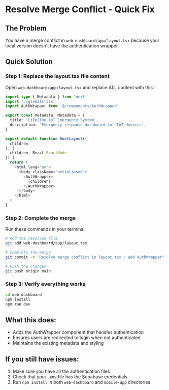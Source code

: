 # Resolve Merge Conflict - Quick Fix

## The Problem
You have a merge conflict in `web-dashboard/app/layout.tsx` because your local version doesn't have the authentication wrapper.

## Quick Solution

### Step 1: Replace the layout.tsx file content
Open `web-dashboard/app/layout.tsx` and replace ALL content with this:

```typescript
import type { Metadata } from 'next'
import './globals.css'
import AuthWrapper from '@/components/AuthWrapper'

export const metadata: Metadata = {
  title: 'Lifeline IoT Emergency System',
  description: 'Emergency response dashboard for IoT devices',
}

export default function RootLayout({
  children,
}: {
  children: React.ReactNode
}) {
  return (
    <html lang="en">
      <body className="antialiased">
        <AuthWrapper>
          {children}
        </AuthWrapper>
      </body>
    </html>
  )
}
```

### Step 2: Complete the merge
Run these commands in your terminal:

```bash
# Add the resolved file
git add web-dashboard/app/layout.tsx

# Complete the merge
git commit -m "Resolve merge conflict in layout.tsx - add AuthWrapper"

# Push the changes
git push origin main
```

### Step 3: Verify everything works
```bash
cd web-dashboard
npm install
npm run dev
```

## What this does:
- Adds the AuthWrapper component that handles authentication
- Ensures users are redirected to login when not authenticated
- Maintains the existing metadata and styling

## If you still have issues:
1. Make sure you have all the authentication files
2. Check that your `.env` file has the Supabase credentials
3. Run `npm install` in both `web-dashboard` and `mobile-app` directories